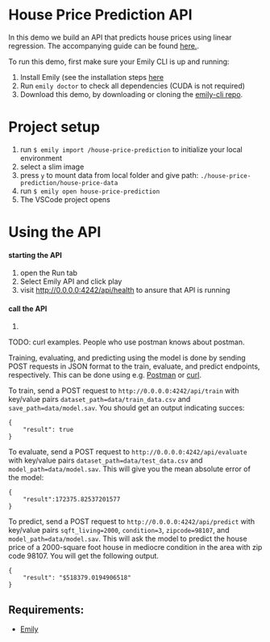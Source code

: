 # House Price Prediction API
In this demo we build an API that predicts house prices using linear regression. The accompanying guide can be found [here.](https://github.com/amboltio/emily-cli/wiki/House-price-prediction).

To run this demo, first make sure your Emily CLI is up and running: 
1. Install Emily (see the installation steps [here](https://github.com/amboltio/emily-cli/)
2. Run ```emily doctor``` to check all dependencies (CUDA is not required)
3. Download this demo, by downloading or cloning the [emily-cli repo](https://github.com/amboltio/emily-cli).

# Project setup
1. run ```$ emily import /house-price-prediction``` to initialize your local environment
3. select a slim image
4. press `y` to mount data from local folder and give path: `./house-price-prediction/house-price-data`
5. run `$ emily open house-price-prediction`
6. The VSCode project opens

# Using the API
#### starting the API
1. open the Run tab
2. Select Emily API and click play
3. visit http://0.0.0.0:4242/api/health to ansure that API is running

#### call the API
1. 
 
TODO: curl examples. People who use postman knows about postman.

Training, evaluating, and predicting using the model is done by sending POST requests in JSON format to the train, evaluate, and predict endpoints, respectively.
This can be done using e.g. [Postman](https://www.postman.com/) or [curl](https://curl.se/).

To train, send a POST request to `http://0.0.0.0:4242/api/train` with key/value pairs `dataset_path=data/train_data.csv` and `save_path=data/model.sav`. You should get an output indicating succes:
```
{
    "result": true
}
```

To evaluate, send a POST request to `http://0.0.0.0:4242/api/evaluate` with key/value pairs `dataset_path=data/test_data.csv` and `model_path=data/model.sav`. This will give you the mean absolute error of the model:
```
{
    "result":172375.82537201577
}
```

To predict, send a POST request to `http://0.0.0.0:4242/api/predict` with key/value pairs `sqft_living=2000`, `condition=3`, `zipcode=98107`, and `model_path=data/model.sav`. This will ask the model to predict the house price of a 2000-square foot house in mediocre condition in the area with zip code 98107. You will get the following output.
```
{
    "result": "$518379.0194906518"
}
```

## Requirements:
- [Emily](http://ambolt.io/emily)
